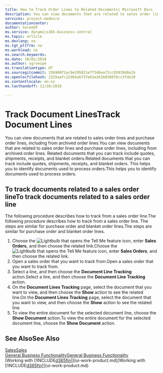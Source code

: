 ```yaml
---
title: How to Track Order Lines to Related Documents| Microsoft Docs
description: You can view documents that are related to sales order lines and purchase order lines, including from archived order lines. Related documents that you can track include quotes, shipments, receipts, and blanket orders. This helps you to identify documents used to process orders.
services: project-madeira
documentationcenter: 
author: SorenGP
ms.service: dynamics365-business-central
ms.topic: article
ms.devlang: na
ms.tgt_pltfrm: na
ms.workload: na
ms.search.keywords: 
ms.date: 10/01/2018
ms.author: sgroespe
ms.translationtype: HT
ms.sourcegitcommit: 33b900f1ac9e295921e7f3d6ea72cc93939d8a1b
ms.openlocfilehash: 2325aafc22db4ab737e63a261b836076cc3fde20
ms.contentlocale: en-nz
ms.lasthandoff: 11/26/2018

---
```

# <a name="track-document-lines"></a><span data-ttu-id="76d69-105">Track Document Lines</span><span class="sxs-lookup"><span data-stu-id="76d69-105">Track Document Lines</span></span>
<span data-ttu-id="76d69-106">You can view documents that are related to sales order lines and purchase order lines, including from archived order lines.</span><span class="sxs-lookup"><span data-stu-id="76d69-106">You can view documents that are related to sales order lines and purchase order lines, including from archived order lines.</span></span> <span data-ttu-id="76d69-107">Related documents that you can track include quotes, shipments, receipts, and blanket orders.</span><span class="sxs-lookup"><span data-stu-id="76d69-107">Related documents that you can track include quotes, shipments, receipts, and blanket orders.</span></span> <span data-ttu-id="76d69-108">This helps you to identify documents used to process orders.</span><span class="sxs-lookup"><span data-stu-id="76d69-108">This helps you to identify documents used to process orders.</span></span>  

## <a name="to-track-documents-related-to-a-sales-order-line"></a><span data-ttu-id="76d69-109">To track documents related to a sales order line</span><span class="sxs-lookup"><span data-stu-id="76d69-109">To track documents related to a sales order line</span></span>
<span data-ttu-id="76d69-110">The following procedure describes how to track from a sales order line.</span><span class="sxs-lookup"><span data-stu-id="76d69-110">The following procedure describes how to track from a sales order line.</span></span> <span data-ttu-id="76d69-111">The steps are similar for purchase order and blanket order lines.</span><span class="sxs-lookup"><span data-stu-id="76d69-111">The steps are similar for purchase order and blanket order lines.</span></span>

1.  <span data-ttu-id="76d69-112">Choose the ![Lightbulb that opens the Tell Me feature](media/ui-search/search_small.png "Tell me what you want to do") icon, enter **Sales Orders**, and then choose the related link.</span><span class="sxs-lookup"><span data-stu-id="76d69-112">Choose the ![Lightbulb that opens the Tell Me feature](media/ui-search/search_small.png "Tell me what you want to do") icon, enter **Sales Orders**, and then choose the related link.</span></span>  
2.  <span data-ttu-id="76d69-113">Open a sales order that you want to track from.</span><span class="sxs-lookup"><span data-stu-id="76d69-113">Open a sales order that you want to track from.</span></span>  
3.  <span data-ttu-id="76d69-114">Select a line, and then choose the **Document Line Tracking** action.</span><span class="sxs-lookup"><span data-stu-id="76d69-114">Select a line, and then choose the **Document Line Tracking** action.</span></span>
4. <span data-ttu-id="76d69-115">On the **Document Lines Tracking** page, select the document that you want to view, and then choose the **Show** action to see the related line.</span><span class="sxs-lookup"><span data-stu-id="76d69-115">On the **Document Lines Tracking** page, select the document that you want to view, and then choose the **Show** action to see the related line.</span></span>
5. <span data-ttu-id="76d69-116">To view the entire document for the selected document line, choose the **Show Document** action.</span><span class="sxs-lookup"><span data-stu-id="76d69-116">To view the entire document for the selected document line, choose the **Show Document** action.</span></span>

## <a name="see-also"></a><span data-ttu-id="76d69-117">See Also</span><span class="sxs-lookup"><span data-stu-id="76d69-117">See Also</span></span>
[<span data-ttu-id="76d69-118">Sales</span><span class="sxs-lookup"><span data-stu-id="76d69-118">Sales</span></span>](sales-manage-sales.md)  
[<span data-ttu-id="76d69-119">General Business Functionality</span><span class="sxs-lookup"><span data-stu-id="76d69-119">General Business Functionality</span></span>](ui-across-business-areas.md)  
<span data-ttu-id="76d69-120">[Working with [!INCLUDE[d365fin](includes/d365fin_md.md)]](ui-work-product.md)</span><span class="sxs-lookup"><span data-stu-id="76d69-120">[Working with [!INCLUDE[d365fin](includes/d365fin_md.md)]](ui-work-product.md)</span></span>

